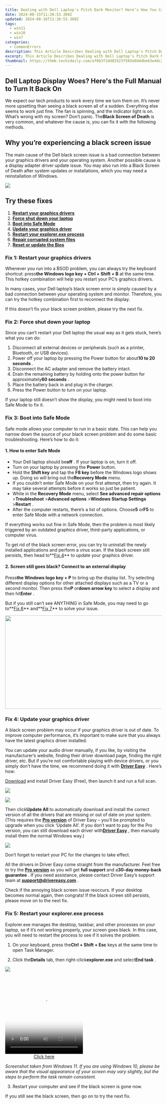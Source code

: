 ```yaml
---
title: Dealing with Dell Laptop's Pitch Dark Monitor? Here’s How You Can Help It (Full Guide)
date: 2024-08-15T11:28:53.360Z
updated: 2024-08-16T11:28:53.360Z
tags:
  - win11
  - win10
  - win7
categories:
  - CommonErrors
description: This Article Describes Dealing with Dell Laptop's Pitch Dark Monitor? Here’s How You Can Help It (Full Guide)
excerpt: This Article Describes Dealing with Dell Laptop's Pitch Dark Monitor? Here’s How You Can Help It (Full Guide)
thumbnail: https://thmb.techidaily.com/af0b3f2dd83523f585e0d44be63e4dc2ee76a71efecc038445ff4a1004f5e072.jpg
---
```


## Dell Laptop Display Woes? Here's the Full Manual to Turn It Back On

 We expect our tech products to work every time we turn them on. It’s never more upsetting than seeing a black screen all of a sudden. Everything else seems to work just fine. The fan is spinning, and the indicator light is on. What’s wrong with my screen? Don’t panic. The**Black Screen of Death** is very common, and whatever the cause is, you can fix it with the following methods.

## Why you’re experiencing a black screen issue

 The main cause of the Dell black screen issue is a bad connection between your graphics drivers and your operating system. Another possible cause is a display adapter driver update issue. You may also run into a Black Screen of Death after system updates or installations, which you may need a reinstallation of Windows.

<!-- affiliate ads begin -->
<a href="https://shop.systoolsgroup.com/affiliate.php?ACCOUNT=SYSTOOBY&AFFILIATE=108875&PATH=https%3A%2F%2Fwww.systoolsgroup.com%3FAFFILIATE%3D108875%26RESOURCE%3DSysTools%2BOST%2BRecovery"><img src="https://www.systoolsgroup.com/box/ost-recovery.png" border="0"></a>
<!-- affiliate ads end -->
## Try these fixes

1. **[Restart your graphics drivers](#f1)**
2. **[Force shut down your laptop](#f2)**
3. **[Boot into Safe Mode](#f3)**
4. **[Update your graphics driver](#f4)**
5. **[Restart your explorer.exe process](#f5)**
6. **[Repair corrupted system files](#f7)**
7. **[Reset or update the Bios](#f6)**

### Fix 1: Restart your graphics drivers

 Whenever you run into a BSOD problem, you can always try the keyboard shortcut: press**the Windows logo key + Ctrl + Shift + B** at the same time. This hotkey combination will help you restart your PC’s graphics drivers.

 In many cases, your Dell laptop’s black screen error is simply caused by a bad connection between your operating system and monitor. Therefore, you can try the hotkey combination first to reconnect the display.

 If this doesn’t fix your black screen problem, please try the next fix.

### Fix 2: Force shut down your laptop

 Since you can’t restart your Dell laptop the usual way as it gets stuck, here’s what you can do:

1. Disconnect all external devices or peripherals (such as a printer, Bluetooth, or USB devices).
2. Power off your laptop by pressing the Power button for about**10 to 20 seconds** .
3. Disconnect the AC adapter and remove the battery intact.
4. Drain the remaining battery by holding onto the power button for approximately**60 seconds** .
5. Place the battery back in and plug in the charger.
6. Press the Power button to turn on your laptop.

 If your laptop still doesn’t show the display, you might need to boot into Safe Mode to fix it.

### Fix 3: Boot into Safe Mode

 Safe mode allows your computer to run in a basic state. This can help you narrow down the source of your black screen problem and do some basic troubleshooting. Here’s how to do it:

#### 1\. How to enter Safe Mode

* Your Dell laptop should be**off** . If your laptop is on, turn it off.
* Turn on your laptop by pressing the **Power**  button.
* Hold the **Shift key** and tap the **F8 key**  before the Windows logo shows up. Doing so will bring out the**Recovery Mode**  menu.
* If you couldn’t enter Safe Mode on your first attempt, then try again. It may take several attempts before it works so just be patient.
* While in the **Recovery Mode** menu, select **See advanced repair options** \>**Troubleshoot**  \>**Advanced options** \>**Windows Startup Settings**  \>**Restart** .
* After the computer restarts, there’s a list of options. Choose**5** or**F5** to enter Safe Mode with a network connection.

 If everything works out fine in Safe Mode, then the problem is most likely triggered by an outdated graphics driver, third-party applications, or computer virus.

 To get rid of the black screen error, you can try to uninstall the newly installed applications and perform a virus scan. If the black screen still persists, then head to**[Fix 4](#f4)** to update your graphics driver.

#### 2\. Screen still goes black? Connect to an external display

 Press**the Windows logo key + P** to bring up the display list. Try selecting different display options for other attached displays such as a TV or a second monitor. Then press the**P** or**down arrow key** to select a display and then hit**Enter** .

 But if you still can’t see ANYTHING in Safe Mode, you may need to go to**[Fix 6](#f6)** and**[Fix 7](#f7)** to solve your issue.

<!-- affiliate ads begin -->
<a href="https://25home.pxf.io/c/5597632/2090698/16836" target="_top" id="2090698"><img src="//a.impactradius-go.com/display-ad/16836-2090698" border="0" alt="" width="720" height="300"/></a>
<!-- affiliate ads end -->
### Fix 4: Update your graphics driver

 A black screen problem may occur if your graphics driver is out of date. To improve computer performance, it’s important to make sure that you always have the latest graphics driver installed.

 You can update your audio driver manually, if you like, by visiting the manufacturer’s website, finding their driver download page, finding the right driver, etc. But if you’re not comfortable playing with device drivers, or you simply don’t have the time, we recommend doing it with **[Driver Easy](https://tools.techidaily.com/drivereasy/download/)**  . Here’s how:

[Download](https://tools.techidaily.com/drivereasy/download/) and install Driver Easy (Free), then launch it and run a full scan.

![](https://images.drivereasy.com/wp-content/uploads/2022/05/2022-04-11_11-05-56.jpg)
<!-- affiliate ads begin -->
<a href="https://shop.mondly.com/affiliate.php?ACCOUNT=ATISTUDI&AFFILIATE=108875&PATH=https%3A%2F%2Fwww.mondly.com%3FAFFILIATE%3D108875%26RESOURCE%3D%2BBusiness%2B970x90%2B"><img src="https://secure.avangate.com/images/merchant/69c418c33ec2e1a4267fa9bb77fa1428/business-970x90.gif" border="0"></a>
<!-- affiliate ads end -->

 Then click**Update All** to automatically download and install the correct version of all the drivers that are missing or out of date on your system. (This requires the **[Pro version](https://tools.techidaily.com/drivereasy/download/)**  of Driver Easy – you’ll be prompted to upgrade when you click ‘Update All’. If you don’t want to pay for the Pro version, you can still download each driver with[**Driver Easy**](https://tools.techidaily.com/drivereasy/download/) , then manually install them the normal Windows way.)

![](https://images.drivereasy.com/wp-content/uploads/2020/07/update-all.jpg)

Don’t forget to restart your PC for the changes to take effect.

 All the drivers in Driver Easy come straight from the manufacturer. Feel free to try the **[Pro version](https://tools.techidaily.com/drivereasy/download/)**  as you will get **full support** and a**30-day money-back guarantee** . If you need assistance, please contact Driver Easy’s support team at [**support@drivereasy.com**](https://vapordna.pxf.io/vnbxna) .

 Check if the annoying black screen issue reoccurs. If your desktop becomes normal again, then congrats! If the black screen still persists, please move on to the next fix.

### Fix 5: Restart your explorer.exe process

 Explorer.exe manages the desktop, taskbar, and other processes on your laptop, so if it’s not working properly, your screen goes black. In this case, you will need to restart the process to see if it solves the problem.

 1) On your keyboard, press the**Ctrl + Shift + Esc** keys at the same time to open Task Manager.

 2) Click the**Details** tab, then right-click**explorer.exe** and select**End task** .

![](https://images.drivereasy.com/wp-content/uploads/2023/10/win11-Task-Manager-Details-End-task.jpg)
<!-- affiliate ads begin -->
<span id="1997795">
					<video width="250" height="250" style="cursor:pointer"
           poster="//a.impactradius-go.com/display-clicktoplayimage/1997795.jpeg"
           onclick="if(!this.playClicked){this.play();this.setAttribute('controls',true);this.playClicked=true;}">
	   <source src="//a.impactradius-go.com/display-ad/23621-1997795">
	   <img src="//a.impactradius-go.com/display-clicktoplayimage/1997795.jpeg" style="border: none; height: 100%; width: 100%; object-fit: contain">
	</video>
	<div style="width:250px;text-align:center"><a href="javascript:window.open(decodeURIComponent('https%3A%2F%2Fproteahair.pxf.io%2Fc%2F5597632%2F1997795%2F23621'), '_blank');void(0);">Click here</a></div>
</span>
<img height="0" width="0" src="https://imp.pxf.io/i/5597632/1997795/23621" style="position:absolute;visibility:hidden;" border="0" />
<!-- affiliate ads end -->

 _Screenshot taken from Windows 11\. If you are using Windows 10, please be aware that the visual appearance of your screen may vary slightly, but the steps to perform the task remain consistent._

3) Restart your computer and see if the black screen is gone now.

If you still see the black screen, then go on to try the next fix.

<!-- affiliate ads begin -->
<span id="1793213">
					<video width="1080" height="1620" style="cursor:pointer"
           poster="//a.impactradius-go.com/display-clicktoplayimage/1793213.jpeg"
           onclick="if(!this.playClicked){this.play();this.setAttribute('controls',true);this.playClicked=true;}">
	   <source src="//a.impactradius-go.com/display-ad/19135-1793213">
	   <img src="//a.impactradius-go.com/display-clicktoplayimage/1793213.jpeg" style="border: none; height: 100%; width: 100%; object-fit: contain">
	</video>
	<div style="width:1080px;text-align:center"><a href="javascript:window.open(decodeURIComponent('https%3A%2F%2Ftinyland.pxf.io%2Fc%2F5597632%2F1793213%2F19135'), '_blank');void(0);">Click here</a></div>
</span>
<img height="0" width="0" src="https://imp.pxf.io/i/5597632/1793213/19135" style="position:absolute;visibility:hidden;" border="0" />
<!-- affiliate ads end -->
### Fix 6: Repair corrupted system files

 When you’re experiencing a BSOD or Black Screen issue, it’s always a critical error, of a non-recoverable nature, that causes the system to “crash”. If you’re able to access the Windows desktop in Safe Mode, try a complete PC scan to determine the cause of the Dell laptop’s black screen. To save the hassle, we recommend using a professional PC repair tool.

**[Fortect](https://tools.techidaily.com/drivereasy/download/)**  is a powerful tool that specializes in Windows repair and can detect many issues related to hardware or security. It removes damaged files on your computer while replacing them with correct and updated Windows files and components. It’s much like a fresh reinstallation of Windows but keeps your programs, user data, and settings as they are.

 1) **[Download](https://tools.techidaily.com/drivereasy/download/) [](https://tools.techidaily.com/drivereasy/download/)**  and install Fortect.

 2) Open Fortect and run a free scan. This might take 3\~5 minutes to fully analyze your PC. Once complete, you will be able to review the detailed scan report.

![](https://images.drivereasy.com/wp-content/uploads/2022/01/fortect-2.jpg)

 3) You’ll see the summary of detected issues on your PC. Click **Start Repair** and all the issues will be fixed automatically. (You’ll need to purchase the full version. It comes with a 60-day Money-Back Guarantee so you can refund anytime if Fortect doesn’t fix your problem).

![](https://images.drivereasy.com/wp-content/uploads/2022/01/fortect-3.jpg)

**Note:** Fortect comes with 24/7 Technical Support. If you need any assistance, you can contact their support team at [**support@fortect.com**](mailto:support@fortect.com) .

<!-- affiliate ads begin -->
<a href="https://shop.copernic.com/order/checkout.php?PRODS=41033091&QTY=1&AFFILIATE=108875&CART=1"><img src="https://secure.2checkout.com/images/merchant/8d30aa96e72440759f74bd2306c1fa3d/Copernic-2023-Affiliate-728x90-Advanced.png" border="0"></a>
<!-- affiliate ads end -->
### Fix 7: Reset or update the Bios

 Another possible cause of black screen can be**corrupt bios settings** or**outdated bios version** . To fix it, you can reset the bios first to see if solves your problem.

* Restart your laptop.
* When you see the **Dell logo** , press the **F2** or**F12 key** several times until you see **Entering Setup** .
* Press**F9** (or**Alt + F** , or the load defaults button shown on the screen) to load the default settings.
* Press **ESC** to exit the BIOS screen and be sure to select the **Save and Exit**  option.
* Choose the**Enter** key to save all changes and exit the BIOS screen. Allow your system to restart for the BIOS settings to reset.

 You can also update the BIOS to the latest version if resetting the BIOS to factory defaults won’t fix the problem.

**How to update Bios?**
  
 Go to **[Dell Support Page](https://shop-links.co/link/?exclusive=1&publisher_slug=itechdaily19598&url=https%3A%2F%2Fwww.dell.com%2Fsupport%2F)**  to download the latest Bios version of your Dell laptop model. Then follow the instructions provided by Dell to update Bios.  
  
 If you don’t know how to do it, please check **[Dell Bios Update Guide](https://shop-links.co/link/?exclusive=1&publisher_slug=itechdaily19598&url=https%3A%2F%2Fwww.dell.com%2Fsupport%2Farticle%2Fhk%2Fzh%2Fhkbsd1%2Fsln129956%2Fdell-bios-updates%3Flang%3Den)**  .

---

 Hopefully, one of the fixes above solved your Dell laptop’s black screen issue. Feel free to drop us a comment if you have any questions or suggestions. Black screens that occur seemingly at random are usually the result of a more serious hardware problem which might be better left with professional hands.

* [black screen](https://tools.techidaily.com/drivereasy/download/)
* [Dell](https://tools.techidaily.com/drivereasy/download/)

<ins class="adsbygoogle"
     style="display:block"
     data-ad-format="autorelaxed"
     data-ad-client="ca-pub-7571918770474297"
     data-ad-slot="1223367746"></ins>



<ins class="adsbygoogle"
     style="display:block"
     data-ad-client="ca-pub-7571918770474297"
     data-ad-slot="8358498916"
     data-ad-format="auto"
     data-full-width-responsive="true"></ins>

<span class="atpl-alsoreadstyle">Also read:</span>
<div><ul>
<li><a href="https://digital-screen-recording.techidaily.com/new-2024-approved-experience-professional-video-calling-explore-the-top-5-devices/"><u>[New] 2024 Approved  Experience Professional Video Calling - Explore The Top 5 Devices</u></a></li>
<li><a href="https://video-capture.techidaily.com/new-2024-approved-seamlessly-saving-your-screen-premium-choices-on-pc-and-mac/"><u>[New] 2024 Approved  Seamlessly Saving Your Screen  Premium Choices on PC & Mac</u></a></li>
<li><a href="https://facebook-record-videos.techidaily.com/new-analyzing-t-series-youtube-financial-gains-for-2024/"><u>[New] Analyzing T-Series Youtube Financial Gains for 2024</u></a></li>
<li><a href="https://screen-recording.techidaily.com/new-get-savvy-with-chromebook-snaps-explore-these-4-methods/"><u>[New] Get Savvy with Chromebook Snaps - Explore These 4 Methods</u></a></li>
<li><a href="https://youtube-webster.techidaily.com/ed-2024-approved-pick-the-perfect-video-youtube-vs-tiktok/"><u>[Updated] 2024 Approved  Pick the Perfect Video  YouTube Vs. TikTok</u></a></li>
<li><a href="https://fox-links.techidaily.com/updated-in-2024-a-streamlined-approach-simplifying-film-projects-with-movie-maker/"><u>[Updated] In 2024, A Streamlined Approach  Simplifying Film Projects with Movie Maker</u></a></li>
<li><a href="https://youtube-blog.techidaily.com/ed-in-2024-dont-miss-these-youtube-seo-tools-to-boost-your-video/"><u>[Updated] In 2024, Don't Miss These YouTube SEO Tools to Boost Your Video</u></a></li>
<li><a href="https://extra-support.techidaily.com/updated-mastering-podcast-writing-tips-and-free-template-samples/"><u>[Updated] Mastering Podcast Writing  Tips & Free Template Samples</u></a></li>
<li><a href="https://win-howtos.techidaily.com/a-guide-to-repairing-lack-of-sound-functionality-in-acer-computers/"><u>A Guide to Repairing Lack of Sound Functionality in Acer Computers</u></a></li>
<li><a href="https://win-howtos.techidaily.com/battery-woes-on-a-windows-10-device-how-to-get-your-laptop-charged-again/"><u>Battery Woes on a Windows 10 Device: How to Get Your Laptop Charged Again</u></a></li>
<li><a href="https://win-howtos.techidaily.com/beating-the-blues-overcoming-update-failed-hurdles-in-warframe-solved/"><u>Beating the Blues: Overcoming 'Update Failed' Hurdles in Warframe – Solved!</u></a></li>
<li><a href="https://win-howtos.techidaily.com/beating-update-errors-on-windows-10-a-comprehensive-guide-to-overcoming-error-0xc1900208/"><u>Beating Update Errors on Windows 10: A Comprehensive Guide to Overcoming Error 0xC1900208</u></a></li>
<li><a href="https://fox-friendly.techidaily.com/boosting-visual-clarity-comprehensive-strategies-for-zooming-photos-and-videos/"><u>Boosting Visual Clarity  Comprehensive Strategies for Zooming Photos & Videos</u></a></li>
<li><a href="https://win-howtos.techidaily.com/comprehensive-strategies-correcting-your-laptops-persistent-bright-screen-glitches/"><u>Comprehensive Strategies: Correcting Your Laptop's Persistent Bright Screen Glitches</u></a></li>
<li><a href="https://hardware-tips.techidaily.com/discover-the-best-glowing-mouse-pads-of-2cuary-enhanced-comfort-and-ambiance/"><u>Discover the Best Glowing Mouse Pads of 2Cuary: Enhanced Comfort and Ambiance</u></a></li>
<li><a href="https://win-howtos.techidaily.com/easy-troubleshooting-for-insufficient-memory-in-red-dead-redemption-ii-upping-the-virtual-storage-game/"><u>Easy Troubleshooting for 'Insufficient Memory' In Red Dead Redemption II: Upping the Virtual Storage Game</u></a></li>
<li><a href="https://youtube-videos.techidaily.com/exploring-many-youtube-courses-together/"><u>Exploring Many YouTube Courses Together</u></a></li>
<li><a href="https://win-howtos.techidaily.com/fix-overwatch-error-the-mystery-of-the-disappearing-rendering-device-explained/"><u>Fix Overwatch Error: The Mystery of the Disappearing Rendering Device Explained</u></a></li>
<li><a href="https://win-howtos.techidaily.com/fixing-errors-steps-to-resolve-missing-module-issues-efficiently/"><u>Fixing Errors: Steps to Resolve Missing Module Issues Efficiently</u></a></li>
<li><a href="https://win-howtos.techidaily.com/how-to-correctly-address-and-resolve-call-of-duty-world-war-ii-error-message-4220/"><u>How to Correctly Address and Resolve Call of Duty World War II Error Message 4220</u></a></li>
<li><a href="https://win-howtos.techidaily.com/how-to-fix-a-non-upgradable-windows-10-solutions-and-tips/"><u>How to Fix a Non-Upgradable Windows 10: Solutions & Tips</u></a></li>
<li><a href="https://blog-min.techidaily.com/how-to-recover-lost-data-from-find-x6-by-fonelab-android-recover-data/"><u>How to recover lost data from Find X6?</u></a></li>
<li><a href="https://android-unlock.techidaily.com/how-to-remove-or-bypass-knox-enrollment-service-on-samsung-galaxy-a34-5g-by-drfone-android/"><u>How To Remove or Bypass Knox Enrollment Service On Samsung Galaxy A34 5G</u></a></li>
<li><a href="https://extra-tips.techidaily.com/in-2024-11-best-color-correction-and-color-grading-tutorial/"><u>In 2024, 11 Best Color Correction and Color Grading Tutorial</u></a></li>
<li><a href="https://on-screen-recording.techidaily.com/in-2024-the-quick-start-method-for-combining-obs-and-zoom/"><u>In 2024, The Quick-Start Method for Combining OBS & Zoom</u></a></li>
<li><a href="https://some-guidance.techidaily.com/in-2024-unlocking-the-power-of-android-time-lapses/"><u>In 2024, Unlocking the Power of Android Time-Lapses</u></a></li>
<li><a href="https://phone-solutions.techidaily.com/in-2024-will-the-ipogo-get-you-banned-and-how-to-solve-it-on-vivo-v29e-drfone-by-drfone-virtual-android/"><u>In 2024, Will the iPogo Get You Banned and How to Solve It On Vivo V29e | Dr.fone</u></a></li>
<li><a href="https://win-howtos.techidaily.com/1723210227223-master-the-art-of-quick-fixes-for-windows-update-error-8007000e-your-guide-to-a-smooth-computer-experience/"><u>Master the Art of Quick-Fixes for Windows Update Error 8007000E - Your Guide to a Smooth Computer Experience</u></a></li>
<li><a href="https://win-howtos.techidaily.com/mastering-the-fix-for-ps4s-nat-type-issues-an-easy-guide-to-follow/"><u>Mastering the Fix for PS4's NAT Type Issues - An Easy Guide to Follow</u></a></li>
<li><a href="https://fake-location.techidaily.com/methods-to-change-gps-location-on-nubia-red-magic-8s-pro-drfone-by-drfone-virtual-android/"><u>Methods to Change GPS Location On Nubia Red Magic 8S Pro | Dr.fone</u></a></li>
<li><a href="https://win-howtos.techidaily.com/overcoming-aoc-monitor-detection-errors-on-windows-11-pcs/"><u>Overcoming AOC Monitor Detection Errors on Windows 11 PCs</u></a></li>
<li><a href="https://win-howtos.techidaily.com/overcoming-hurdles-in-file-sharing-what-to-do-if-a-torrent-wont-download/"><u>Overcoming Hurdles in File Sharing: What To Do If a Torrent Won't Download</u></a></li>
<li><a href="https://win-howtos.techidaily.com/quick-fixes-for-common-problems-with-laptop-microphones/"><u>Quick Fixes for Common Problems with Laptop Microphones</u></a></li>
<li><a href="https://win-howtos.techidaily.com/resolving-the-dreaded-twitch-error-code-4000-a-step-by-step-guide/"><u>Resolving the Dreaded Twitch Error Code 4000: A Step-by-Step Guide</u></a></li>
<li><a href="https://win-howtos.techidaily.com/resolving-windows-10-stuck-updates-effective-methods-unveiled/"><u>Resolving Windows 10 Stuck Updates: Effective Methods Unveiled</u></a></li>
<li><a href="https://screen-recording.techidaily.com/rhythm-and-pixels-recording-in-a-mac-studio/"><u>Rhythm and Pixels  Recording in a Mac Studio</u></a></li>
<li><a href="https://location-social.techidaily.com/set-your-preferred-job-location-on-linkedin-app-of-your-samsung-galaxy-s21-fe-5g-2023-drfone-by-drfone-virtual-android/"><u>Set Your Preferred Job Location on LinkedIn App of your Samsung Galaxy S21 FE 5G (2023) | Dr.fone</u></a></li>
<li><a href="https://win-howtos.techidaily.com/solve-your-windows-10-touch-screen-problems-using-these-5-essential-tips/"><u>Solve Your Windows 10 Touch Screen Problems Using These 5 Essential Tips</u></a></li>
<li><a href="https://win-howtos.techidaily.com/1723202705525-solving-the-quick-jump-feature-in-windows-11-explore-stop-scroll-bar-rushing-to-top/"><u>Solving the Quick Jump Feature in Windows 11 Explore - Stop Scroll Bar Rushing to Top!</u></a></li>
<li><a href="https://win-howtos.techidaily.com/step-by-step-fixes-for-nonfunctional-audio-services-on-windows-11/"><u>Step-by-Step Fixes for Nonfunctional Audio Services on Windows 11</u></a></li>
<li><a href="https://win-howtos.techidaily.com/step-by-step-guide-repairing-video-playback-issues-with-dxgkrnl-errors/"><u>Step-by-Step Guide: Repairing Video Playback Issues with Dxgkrnl Errors</u></a></li>
<li><a href="https://win-howtos.techidaily.com/step-by-step-solution-to-reduce-svchostexe-cpu-consumption-on-windows-11-systems/"><u>Step-by-Step Solution to Reduce svchost.exe CPU Consumption on Windows 11 Systems</u></a></li>
<li><a href="https://tiktok-video-recordings.techidaily.com/the-top-8-ways-to-turn-tiktok-into-a-money-machine-for-2024/"><u>The Top 8 Ways to Turn TikTok Into a Money Machine for 2024</u></a></li>
<li><a href="https://win-howtos.techidaily.com/troubleshoot-and-solve-slow-response-time-from-keyboard-on-windows-10/"><u>Troubleshoot & Solve Slow Response Time From Keyboard on Windows 10</u></a></li>
<li><a href="https://win-howtos.techidaily.com/1723202362511-troubleshooting-a-nonfunctional-dell-wireless-keypad-solutions-inside/"><u>Troubleshooting a Nonfunctional Dell Wireless Keypad – Solutions Inside!</u></a></li>
<li><a href="https://win-howtos.techidaily.com/troubleshooting-help-successfully-solving-the-incorrect-parameter-loadlibrary-problem/"><u>Troubleshooting Help: Successfully Solving the 'Incorrect Parameter' LoadLibrary Problem</u></a></li>
<li><a href="https://win-howtos.techidaily.com/troubleshooting-steps-why-your-bluetooth-keyboard-wont-pair-with-computer/"><u>Troubleshooting Steps: Why Your Bluetooth Keyboard Won't Pair with Computer</u></a></li>
<li><a href="https://win-howtos.techidaily.com/troubleshooting-tips-resolving-common-opengl-issues-in-minecraft/"><u>Troubleshooting Tips: Resolving Common OpenGL Issues in Minecraft</u></a></li>
<li><a href="https://win-howtos.techidaily.com/ultimate-tips-for-correcting-error-4000-on-your-live-stream-platform/"><u>Ultimate Tips for Correcting Error 4000 on Your Live Stream Platform</u></a></li>
<li><a href="https://win-howtos.techidaily.com/windows-pc-owners-how-to-repair-unresponsive-keys-across-different-versions/"><u>Windows PC Owners: How to Repair Unresponsive Keys Across Different Versions</u></a></li>
<li><a href="https://win-howtos.techidaily.com/world-of-warcraft-redefined-exclusive-use-of-3d-acceleration/"><u>World of Warcraft Redefined: Exclusive Use of 3D Acceleration</u></a></li>
<li><a href="https://win-howtos.techidaily.com/write-protected-disk-fix-a-comprehensive-solution-for-usb-sd-card-and-cd-issues-in-windows-os/"><u>Write-Protected Disk Fix: A Comprehensive Solution for USB, SD Card & CD Issues in Windows OS</u></a></li>
</ul></div>
